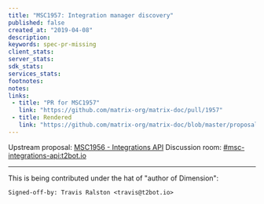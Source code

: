 ```yaml
---
title: "MSC1957: Integration manager discovery"
published: false
created_at: "2019-04-08"
description:
keywords: spec-pr-missing
client_stats:
server_stats:
sdk_stats:
services_stats:
footnotes:
notes:
links:
 - title: "PR for MSC1957"
   link: "https://github.com/matrix-org/matrix-doc/pull/1957"
 - title: Rendered
   link: "https://github.com/matrix-org/matrix-doc/blob/master/proposals/1957-integrations-discovery.md"
---
```

Upstream proposal: [MSC1956 - Integrations API](https://github.com/matrix-org/matrix-doc/pull/1956)
Discussion room: [#msc-integrations-api:t2bot.io](https://matrix.to/#/#msc-integrations-api:t2bot.io)

----

This is being contributed under the hat of "author of Dimension":
```
Signed-off-by: Travis Ralston <travis@t2bot.io>
```
